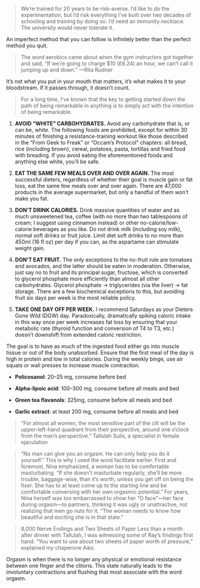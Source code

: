 > We’re trained for 20 years to be risk-averse. I’d like to do the experimentation, but I’d risk everything I’ve built over two decades of schooling and training by doing so. I’d need an immunity necklace. The university would never tolerate it.

An imperfect method that you can follow is infinitely better than the perfect method you quit.

> The word aerobics came about when the gym instructors got together and said, “If we’re going to charge $10 (£6.24) an hour, we can’t call it jumping up and down.” —Rita Rudner

It’s not what you put in your mouth that matters, it’s what makes it to your bloodstream. If it passes through, it doesn’t count.

> For a long time, I’ve known that the key to getting started down the path of being remarkable in anything is to simply act with the intention of being remarkable.

1. **AVOID “WHITE” CARBOHYDRATES.** Avoid any carbohydrate that is, or can be, white. The following foods are prohibited, except for within 30 minutes of finishing a resistance-training workout like those described in the “From Geek to Freak” or “Occam’s Protocol” chapters: all bread, rice (including brown), cereal, potatoes, pasta, tortillas and fried food with breading. If you avoid eating the aforementioned foods and anything else white, you’ll be safe.

1. **EAT THE SAME FEW MEALS OVER AND OVER AGAIN.** The most successful dieters, regardless of whether their goal is muscle gain or fat loss, eat the same few meals over and over again. There are 47,000 products in the average supermarket, but only a handful of them won’t make you fat.

1. **DON’T DRINK CALORIES.** Drink massive quantities of water and as much unsweetened tea, coffee (with no more than two tablespoons of cream; I suggest using cinnamon instead) or other no-calorie/low-calorie beverages as you like. Do not drink milk (including soy milk), normal soft drinks or fruit juice. Limit diet soft drinks to no more than 450ml (16 fl oz) per day if you can, as the aspartame can stimulate weight gain.

1. **DON’T EAT FRUIT.** The only exceptions to the no-fruit rule are tomatoes and avocados, and the latter should be eaten in moderation. Otherwise, just say no to fruit and its principal sugar, fructose, which is converted to glycerol phosphate more efficiently than almost all other carbohydrates. Glycerol phosphate → triglycerides (via the liver) → fat storage. There are a few biochemical exceptions to this, but avoiding fruit six days per week is the most reliable policy.

1. **TAKE ONE DAY OFF PER WEEK.** I recommend Saturdays as your Dieters Gone Wild (DGW) day. Paradoxically, dramatically spiking caloric intake in this way once per week increases fat loss by ensuring that your metabolic rate (thyroid function and conversion of T4 to T3, etc.) doesn’t downshift from extended caloric restriction.

The goal is to have as much of the ingested food either go into muscle tissue or out of the body unabsorbed. Ensure that the first meal of the day is high in protein and low in total calories. During the weekly binge, use air squats or wall presses to increase muscle contraction.

* **Policosanol**: 20–25 mg, consume before bed

* **Alpha-lipoic acid**: 100–300 mg, consume before all meals and bed

* **Green tea flavanols**: 325mg, consume before all meals and bed

* **Garlic extract**: at least 200 mg, consume before all meals and bed

> “For almost all women, the most sensitive part of the clit will be the upper-left-hand quadrant from their perspective, around one o’clock from the man’s perspective.” Tallulah Sulis, a specialist in female ejaculation

> “No man can give you an orgasm. He can only help you do it yourself.” This is why I used the word facilitate earlier. First and foremost, Nina emphasized, a woman has to be comfortable masturbating. “If she doesn’t masturbate regularly, she’ll be more trouble, baggage-wise, than it’s worth, unless you get off on being the fixer. She has to at least come up to the starting line and be comfortable conversing with her own orgasmic potential.” For years, Nina herself was too embarrassed to show her “O face”—her face during orgasm—to partners, thinking it was ugly or unattractive, not realizing that men go nuts for it. “The woman needs to know how beautiful and exciting she is in that state.”

> 8,000 Nerve Endings and Two Sheets of Paper Less than a month after dinner with Tallulah, I was witnessing some of Ray’s findings first hand. “You want to use about two sheets of paper worth of pressure,” explained my chaperone Aiko.

Orgasm is when there is no longer any physical or emotional resistance between one finger and the clitoris. This state naturally leads to the involuntary contractions and flushing that most associate with the word orgasm.

